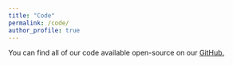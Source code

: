 ```yaml
---
title: "Code"
permalink: /code/
author_profile: true
---
```


You can find all of our code available open-source on our <u><a href="{{https://github.com/q-cardIA}}">GitHub</a>.</u>
